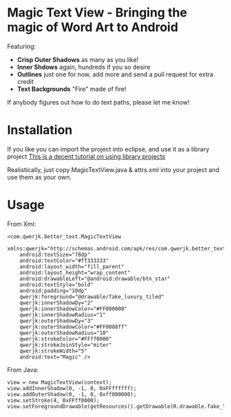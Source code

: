 Magic Text View - Bringing the magic of Word Art to Android
======

Featuring:

* **Crisp Outer Shadows** as many as you like!
* **Inner Shdows** again, hundreds if you so desire
* **Outlines** just one for now, add more and send a pull request for extra credit
* **Text Backgrounds** "Fire" made of fire!


If anybody figures out how to do text paths, please let me know!


Installation
===

If you like you can import the project into eclipse, and use it as a library project
[This is a decent tutorial on using library projects](http://www.vogella.com/blog/2011/03/03/android-library-projects/)

Realistically, just copy MagicTextView.java & attrs.xml into your project and use them as your own.


Usage
===

From Xml:

    <com.qwerjk.better_text.MagicTextView
        xmlns:qwerjk="http://schemas.android.com/apk/res/com.qwerjk.better_text"
        android:textSize="78dp"
        android:textColor="#ff333333"
        android:layout_width="fill_parent"
        android:layout_height="wrap_content"
        android:drawableLeft="@android:drawable/btn_star"
        android:textStyle="bold"
        android:padding="10dp"
        qwerjk:foreground="@drawable/fake_luxury_tiled"
        qwerjk:innerShadowDy="2"
        qwerjk:innerShadowColor="#FF000000"
        qwerjk:innerShadowRadius="1"
        qwerjk:outerShadowDy="3"
        qwerjk:outerShadowColor="#FF0088ff"
        qwerjk:outerShadowRadius="10"
        qwerjk:strokeColor="#FFff0000"
        qwerjk:strokeJoinStyle="miter"
        qwerjk:strokeWidth="5"
        android:text="Magic" />

From Java:

    view = new MagicTextView(context);
    view.addInnerShadow(0, -1, 0, 0xFFffffff);
    view.addOuterShadow(0, -1, 0, 0xff000000);
    view.setStroke(4, 0xFFff0000);
    view.setForegroundDrawable(getResources().getDrawable(R.drawable.fake_luxury_tiled);

